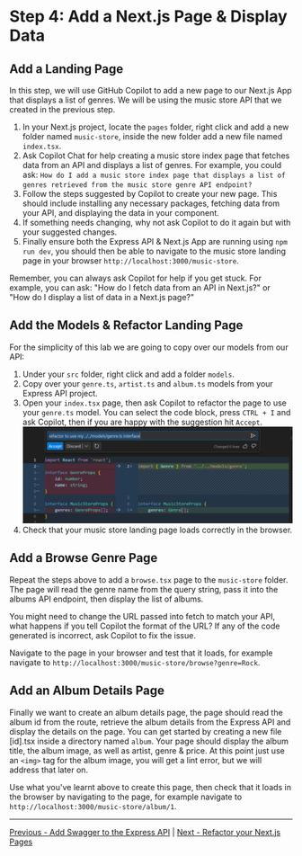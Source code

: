 # Step 4: Add a Next.js Page & Display Data

## Add a Landing Page
In this step, we will use GitHub Copilot to add a new page to our Next.js App that displays a list of genres. We will be using the music store API that we created in the previous step.

1. In your Next.js project, locate the `pages` folder, right click and add a new folder named `music-store`, inside the new folder add a new file named `index.tsx`.
2. Ask Copilot Chat for help creating a music store index page that fetches data from an API and displays a list of genres. For example, you could ask: `How do I add a music store index page that displays a list of genres retrieved from the music store genre API endpoint?`
3. Follow the steps suggested by Copilot to create your new page. This should include installing any necessary packages, fetching data from your API, and displaying the data in your component.
4. If something needs changing, why not ask Copilot to do it again but with your suggested changes. 
5. Finally ensure both the Express API & Next.js App are running using `npm run dev`, you should then be able to navigate to the music store landing page in your browser `http://localhost:3000/music-store`.

Remember, you can always ask Copilot for help if you get stuck. For example, you can ask: "How do I fetch data from an API in Next.js?" or "How do I display a list of data in a Next.js page?"

## Add the Models & Refactor Landing Page
For the simplicity of this lab we are going to copy over our models from our API:
1. Under your `src` folder, right click and add a folder `models`.
2. Copy over your `genre.ts`, `artist.ts` and `album.ts` models from your Express API project.
3. Open your `index.tsx` page, then ask Copilot to refactor the page to use your `genre.ts` model. You can select the code block, press `CTRL + I` and ask Copilot, then if you are happy with the suggestion hit `Accept`.
![Refactor Genre Model](./media/refactor-genre-model.png)
4. Check that your music store landing page loads correctly in the browser.

## Add a Browse Genre Page
Repeat the steps above to add a `browse.tsx` page to the `music-store` folder. The page will read the genre name from the query string, pass it into the albums API endpoint, then display the list of albums. 

You might need to change the URL passed into fetch to match your API, what happens if you tell Copilot the format of the URL? If any of the code generated is incorrect, ask Copilot to fix the issue.

Navigate to the page in your browser and test that it loads, for example navigate to `http://localhost:3000/music-store/browse?genre=Rock`.

## Add an Album Details Page
Finally we want to create an album details page, the page should read the album id from the route, retrieve the album details from the Express API and display the details on the page. You can get started by creating a new file [id].tsx inside a directory named `album`. Your page should display the album title, the album image, as well as artist, genre & price. At this point just use an `<img>` tag for the album image, you will get a lint error, but we will address that later on.

Use what you've learnt above to create this page, then check that it loads in the browser by navigating to the page, for example navigate to `http://localhost:3000/music-store/album/1`.

---------------
[Previous - Add Swagger to the Express API](./03-Step03.md) | [Next - Refactor your Next.js Pages](./05-Step05.md)
